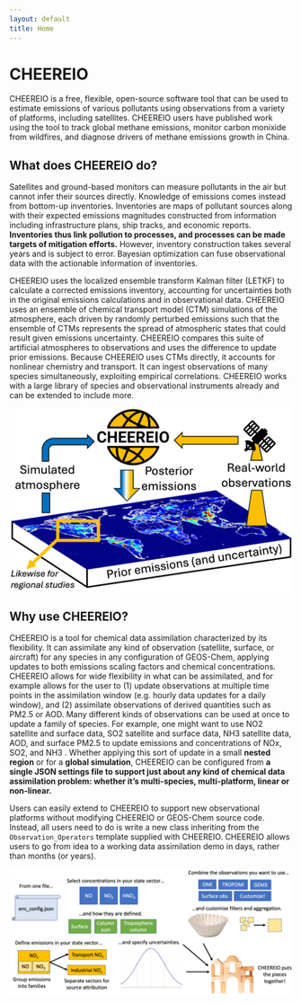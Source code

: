 ```yaml
---
layout: default
title: Home
---
```


# CHEEREIO

CHEEREIO is a free, flexible, open-source software tool that can be used to estimate emissions of various pollutants using observations from a variety of platforms, including satellites. CHEEREIO users have published work using the tool to track global methane emissions, monitor carbon monixide from wildfires, and diagnose drivers of methane emissions growth in China.

## What does CHEEREIO do?

Satellites and ground-based monitors can measure pollutants in the air but cannot infer their sources directly. Knowledge of emissions comes instead from bottom-up inventories. Inventories are maps of pollutant sources along with their expected emissions magnitudes constructed from information including infrastructure plans, ship tracks, and economic reports. **Inventories thus link pollution to processes, and processes can be made targets of mitigation efforts.** However, inventory construction takes several years and is subject to error. Bayesian optimization can fuse observational data with the actionable information of inventories. 

CHEEREIO uses the localized ensemble transform Kalman filter (LETKF) to calculate a corrected emissions inventory, accounting for uncertainties both in the original emissions calculations and in observational data. CHEEREIO uses an ensemble of chemical transport model (CTM) simulations of the atmosphere, each driven by randomly perturbed emissions such that the ensemble of CTMs represents the spread of atmospheric states that could result given emissions uncertainty. CHEEREIO compares this suite of artificial atmospheres to observations and uses the difference to update prior emissions. Because CHEEREIO uses CTMs directly, it accounts for nonlinear chemistry and transport. It can ingest observations of many species simultaneously, exploiting empirical correlations. CHEEREIO works with a large library of species and observational instruments already and can be extended to include more.

![Demonstration of the CHEEREIO workflow](/assets/cheereio_concept.png)

## Why use CHEEREIO?

CHEEREIO is a tool for chemical data assimilation characterized by its flexibility. It can assimilate any kind of observation (satellite, surface, or aircraft) for any species in any configuration of GEOS-Chem, applying updates to both emissions scaling factors and chemical concentrations. CHEEREIO allows for wide flexibility in what can be assimilated, and for example allows for the user to (1) update observations at multiple time points in the assimilation window (e.g. hourly data updates for a daily window), and (2) assimilate observations of derived quantities such as PM2.5 or AOD. Many different kinds of observations can be used at once to update a family of species. For example, one might want to use NO2 satellite and surface data, SO2 satellite and surface data, NH3 satellite data, AOD, and surface PM2.5 to update emissions and concentrations of NOx, SO2, and NH3 . Whether applying this sort of update in a small **nested region** or for a **global simulation**, CHEEREIO can be configured from **a single JSON settings file to support just about any kind of chemical data assimilation problem: whether it’s multi-species, multi-platform, linear or non-linear.**

Users can easily extend to CHEEREIO to support new observational platforms without modifying CHEEREIO or GEOS-Chem source code. Instead, all users need to do is write a new class inheriting from the ``Observation_Operators`` template supplied with CHEEREIO. CHEEREIO allows users to go from idea to a working data assimilation demo in days, rather than months (or years).

![Infographic on creating a CHEEREIO simulation](/assets/customization-1536x690.png)


